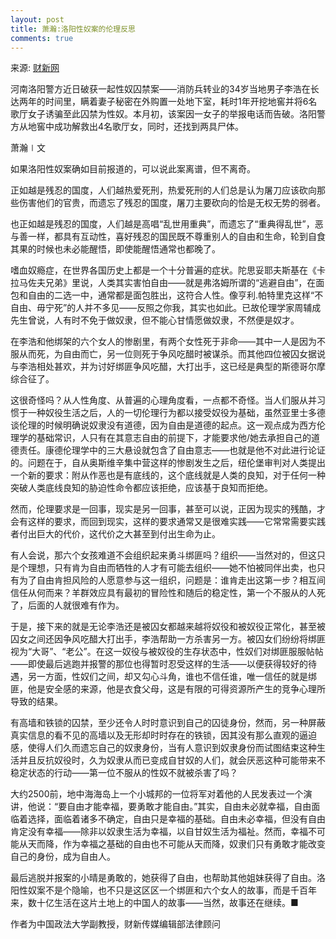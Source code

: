 ```yaml
---
layout: post
title: 萧瀚:洛阳性奴案的伦理反思
comments: true
---
```


来源: [财新网](http://china.caixin.cn/2011-09-26/100309450.html)

河南洛阳警方近日破获一起性奴囚禁案——消防兵转业的34岁当地男子李浩在长达两年的时间里，瞒着妻子秘密在外购置一处地下室，耗时1年开挖地窖并将6名歌厅女子诱骗至此囚禁为性奴。本月初，该案因一女子的举报电话而告破。洛阳警方从地窖中成功解救出4名歌厅女，同时，还找到两具尸体。

萧瀚∣文

如果洛阳性奴案确如目前报道的，可以说此案离谱，但不离奇。

正如越是残忍的国度，人们越热爱死刑，热爱死刑的人们总是认为屠刀应该砍向那些伤害他们的官贵，而遗忘了残忍的国度，屠刀主要砍向的恰是无权无势的弱者。

也正如越是残忍的国度，人们越是高唱“乱世用重典”，而遗忘了“重典得乱世”，恶与善一样，都具有互动性，喜好残忍的国民既不尊重别人的自由和生命，轮到自食其果的时候也未必能醒悟，即使能醒悟通常也都晚了。

嗜血奴瘾症，在世界各国历史上都是一个十分普遍的症状。陀思妥耶夫斯基在《卡拉马佐夫兄弟》里说，人类其实害怕自由——就是弗洛姆所谓的“逃避自由”，在面包和自由的二选一中，通常都是面包胜出，这符合人性。像亨利.帕特里克这样“不自由、毋宁死”的人并不多见——反照之你我，其实也如此。已故伦理学家周辅成先生曾说，人有时不免于做奴隶，但不能心甘情愿做奴隶，不然便是奴才。

在李浩和他绑架的六个女人的惨剧里，有两个女性死于非命——其中一人是因为不服从而死，为自由而亡，另一位则死于争风吃醋时被谋杀。而其他四位被囚女据说与李浩相处甚欢，并为讨好绑匪争风吃醋，大打出手，这已经是典型的斯德哥尔摩综合征了。 <!-- more -->

这很奇怪吗？从人性角度、从普遍的心理角度看，一点都不奇怪。当人们服从并习惯于一种奴役生活之后，人的一切伦理行为都以接受奴役为基础，虽然亚里士多德谈伦理的时候明确说奴隶没有道德，因为自由是道德的起点。这一观点成为西方伦理学的基础常识，人只有在其意志自由的前提下，才能要求他/她去承担自己的道德责任。康德伦理学中的三大悬设就包含了自由意志——也就是他不对此进行论证的。问题在于，自从奥斯维辛集中营这样的惨剧发生之后，纽伦堡审判对人类提出一个新的要求：附从作恶也是有底线的，这个底线就是人类的良知，对于任何一种突破人类底线良知的胁迫性命令都应该拒绝，应该基于良知而拒绝。

然而，伦理要求是一回事，现实是另一回事，甚至可以说，正因为现实的残酷，才会有这样的要求，而回到现实，这样的要求通常又是很难实践——它常常需要实践者付出巨大的代价，这代价之大甚至到付出生命为止。

有人会说，那六个女孩难道不会组织起来勇斗绑匪吗？组织——当然对的，但这只是个理想，只有肯为自由而牺牲的人才有可能去组织——她不怕被同伴出卖，也只有为了自由肯担风险的人愿意参与这一组织，问题是：谁肯走出这第一步？相互间信任从何而来？羊群效应具有最初的冒险性和随后的稳定性，第一个不服从的人死了，后面的人就很难有作为。

于是，接下来的就是无论李浩还是被囚女都越来越将奴役和被奴役正常化，甚至被囚女之间还因争风吃醋大打出手，李浩帮助一方杀害另一方。被囚女们纷纷将绑匪视为“大哥”、“老公”。在这一奴役与被奴役的生存状态中，性奴们对绑匪服服帖帖——即使最后逃跑并报警的那位也得暂时忍受这样的生活——以便获得较好的待遇，另一方面，性奴们之间，却又勾心斗角，谁也不信任谁，唯一信任的就是绑匪，他是安全感的来源，他是衣食父母，这是有限的可得资源所产生的竞争心理所导致的结果。

有高墙和铁锁的囚禁，至少还令人时时意识到自己的囚徒身份，然而，另一种屏蔽真实信息的看不见的高墙以及无形却时时存在的铁锁，因其没有那么直观的逼迫感，使得人们久而遗忘自己的奴隶身份，当有人意识到奴隶身份而试图结束这种生活并且反抗奴役时，久为奴隶从而已变成自甘奴的人们，就会厌恶这种可能带来不稳定状态的行动——第一位不服从的性奴不就被杀害了吗？

大约2500前，地中海海岛上一个小城邦的一位将军对着他的人民发表过一个演讲，他说：“要自由才能幸福，要勇敢才能自由。”其实，自由未必就幸福，自由面临着选择，面临着诸多不确定，自由只是幸福的基础。自由未必幸福，但没有自由肯定没有幸福——除非以奴隶生活为幸福，以自甘奴生活为福祉。然而，幸福不可能从天而降，作为幸福之基础的自由也不可能从天而降，奴隶们只有勇敢才能改变自己的身份，成为自由人。

最后逃脱并报案的小晴是勇敢的，她获得了自由，也帮助其他姐妹获得了自由。洛阳性奴案不是个隐喻，也不只是这区区一个绑匪和六个女人的故事，而是千百年来，数十亿生活在这片土地上的中国人的故事——当然，故事还在继续。■

作者为中国政法大学副教授，财新传媒编辑部法律顾问
